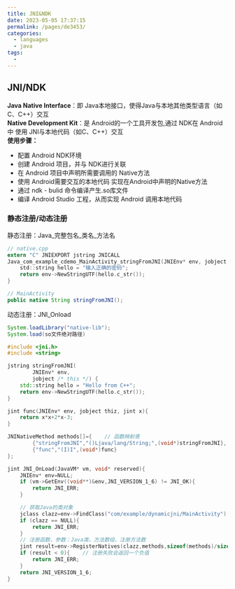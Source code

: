 ```yaml
---
title: JNI&NDK
date: 2023-05-05 17:37:15
permalink: /pages/de3453/
categories:
  - languages
  - java
tags:
  - 
---
```


## JNI/NDK
**Java Native Interface**：即 Java本地接口，使得Java与本地其他类型语言（如C、C++）交互  
**Native Development Kit**：是 Android的一个工具开发包,通过 NDK在 Android中 使用 JNI与本地代码（如C、C++）交互  
**使用步骤：**
- 配置 Android NDK环境
- 创建 Android 项目，并与 NDK进行关联
- 在 Android 项目中声明所需要调用的 Native方法
- 使用 Android需要交互的本地代码 实现在Android中声明的Native方法
- 通过 ndk - bulid 命令编译产生.so库文件
- 编译 Android Studio 工程，从而实现 Android 调用本地代码
### 静态注册/动态注册
静态注册：Java_完整包名_类名_方法名
```c
// native.cpp
extern "C" JNIEXPORT jstring JNICALL  
Java_com_example_cdemo_MainActivity_stringFromJNI(JNIEnv* env, jobject /* this */) {  
    std::string hello = "输入正确的密码";  
    return env->NewStringUTF(hello.c_str());  
}
```
```java
// MainActivity
public native String stringFromJNI();
```
动态注册：JNI_Onload
```java
System.loadLibrary("native-lib");
System.load(so文件绝对路径)
```
```cpp
#include <jni.h>
#include <string>

jstring stringFromJNI(
        JNIEnv* env,
        jobject /* this */) {
    std::string hello = "Hello from C++";
    return env->NewStringUTF(hello.c_str());
}

jint func(JNIEnv* env, jobject thiz, jint x){
    return x*x+2*x-3;
}

JNINativeMethod methods[]={    // 函数映射表
        {"stringFromJNI","()Ljava/lang/String;",(void*)stringFromJNI},
        {"func","(I)I",(void*)func}
};

jint JNI_OnLoad(JavaVM* vm, void* reserved){
    JNIEnv* env=NULL;
    if (vm->GetEnv((void**)&env,JNI_VERSION_1_6) != JNI_OK){
        return JNI_ERR;
    }

    // 获取Java的类对象
    jclass clazz=env->FindClass("com/example/dynamicjni/MainActivity");
    if (clazz == NULL){
        return JNI_ERR;
    }
    // 注册函数，参数：Java类，方法数组，注册方法数
    jint result=env->RegisterNatives(clazz,methods,sizeof(methods)/sizeof(methods[0]));
    if (result < 0){    // 注册失败会返回一个负值
        return JNI_ERR;
    }
    return JNI_VERSION_1_6;
}
```

